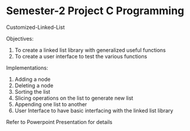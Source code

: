 # Semester-2 Project C Programming 

Customized-Linked-List

Objectives:
1. To create a linked list library with generalized useful functions
2. To create a user interface to test the various functions

Implementations:
1. Adding a node
2. Deleting a node
3. Sorting the list
4. Slicing operations on the list to generate new list
5. Appending one list to another
6. User Interface to have basic interfacing with the linked list library

Refer to Powerpoint Presentation for details 
